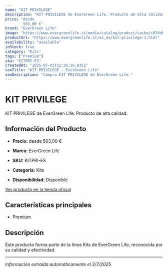 ```yaml
---
name: "KIT PRIVILEGE"
description: "KIT PRIVILEGE de EverGreen Life. Producto de alta calidad."
price: "desde
        503,00 €"
brand: "EverGreen Life"
image: "https://www.evergreenlife.it/media/catalog/product/cache/c07dd61d864357977e19899508bed4cf/s/k/sku-mistop.png"
productUrl: "https://www.evergreenlife.it/es_es/kit-privilege-1.html"
availability: "available"
inStock: true
category: "Kits"
tags: ["Premium"]
sku: "KITPRI-ES"
createdAt: "2025-07-02T12:36:16.035Z"
seoTitle: "KIT PRIVILEGE - EverGreen Life"
seoDescription: "Compra KIT PRIVILEGE de EverGreen Life."
---
```


# KIT PRIVILEGE

KIT PRIVILEGE de EverGreen Life. Producto de alta calidad.

## Información del Producto

- **Precio:** desde
        503,00 €
- **Marca:** EverGreen Life
- **SKU:** KITPRI-ES
- **Categoría:** Kits

- **Disponibilidad:** Disponible

[Ver producto en la tienda oficial](https://www.evergreenlife.it/es_es/kit-privilege-1.html)

## Características principales

- Premium






## Descripción

Este producto forma parte de la línea Kits de EverGreen Life, reconocida por su calidad y efectividad.

---

*Información extraída automáticamente el 2/7/2025*
